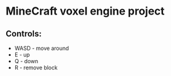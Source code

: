 # MineCraft voxel engine project

## Controls:
- WASD - move around
- E - up
- Q - down
- R - remove block